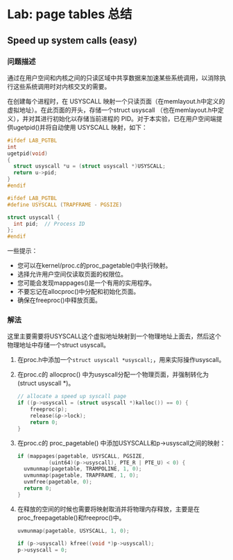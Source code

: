 # Lab: page tables 总结

## Speed up system calls (easy)

### 问题描述

通过在用户空间和内核之间的只读区域中共享数据来加速某些系统调用，以消除执行这些系统调用时对内核交叉的需要。

在创建每个进程时，在 USYSCALL 映射一个只读页面（在memlayout.h中定义的虚拟地址）。在此页面的开头，存储一个struct usyscall （也在memlayout.h中定义），并对其进行初始化以存储当前进程的 PID。对于本实验，已在用户空间端提供ugetpid()并将自动使用 USYSCALL 映射，如下：

```C
#ifdef LAB_PGTBL
int
ugetpid(void)
{
  struct usyscall *u = (struct usyscall *)USYSCALL;
  return u->pid;
}
#endif
```

```C
#ifdef LAB_PGTBL
#define USYSCALL (TRAPFRAME - PGSIZE)

struct usyscall {
  int pid;  // Process ID
};
#endif
```

一些提示：

* 您可以在kernel/proc.c的proc_pagetable()中执行映射。
* 选择允许用户空间仅读取页面的权限位。
* 您可能会发现mappages()是一个有用的实用程序。
* 不要忘记在allocproc()中分配和初始化页面。
* 确保在freeproc()中释放页面。

### 解法

这里主要需要将USYSCALL这个虚拟地址映射到一个物理地址上面去，然后这个物理地址中存储一个struct usyscall。

1. 在proc.h中添加一个`struct usyscall *usyscall;`，用来实际操作usyscall。
2. 在proc.c的 allocproc() 中为usyscall分配一个物理页面，并强制转化为(struct usyscall *)。
    ```C
    // allocate a speed up syscall page
    if ((p->usyscall = (struct usyscall *)kalloc()) == 0) {
        freeproc(p);
        release(&p->lock);
        return 0;
    }
    ```
3. 在proc.c的 proc_pagetable() 中添加USYSCALL和p->usyscall之间的映射：
    ```C
    if (mappages(pagetable, USYSCALL, PGSIZE, 
              (uint64)(p->usyscall), PTE_R | PTE_U) < 0) {
      uvmunmap(pagetable, TRAMPOLINE, 1, 0);
      uvmunmap(pagetable, TRAPFRAME, 1, 0);
      uvmfree(pagetable, 0);
      return 0;
    }
    ```
4. 在释放的空间的时候也需要将映射取消并将物理内存释放，主要是在proc_freepagetable()和freeproc()中。

    ```C
    uvmunmap(pagetable, USYSCALL, 1, 0);
    ```

    ```C
    if (p->usyscall) kfree((void *)p->usyscall);
    p->usyscall = 0;
    ```
